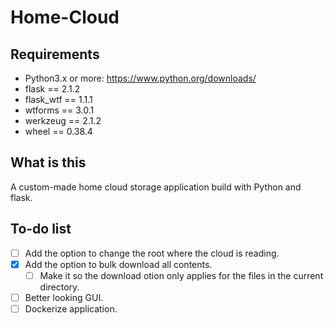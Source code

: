 # Home-Cloud

## Requirements
- Python3.x or more: https://www.python.org/downloads/
- flask == 2.1.2
- flask_wtf == 1.1.1
- wtforms == 3.0.1
- werkzeug == 2.1.2
- wheel == 0.38.4

## What is this
A custom-made home cloud storage application build with Python and flask.

## To-do list
- [ ] Add the option to change the root where the cloud is reading.
- [x] Add the option to bulk download all contents.
  - [ ] Make it so the download otion only applies for the files in the current directory.
- [ ] Better looking GUI.
- [ ] Dockerize application.
